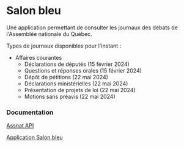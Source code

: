 # Salon bleu

Une application permettant de consulter les journaux des débats de l'Assemblée nationale du Québec.

Types de journaux disponibles pour l'instant :

- Affaires courantes
  - Déclarations de députés (15 février 2024)
  - Questions et réponses orales (15 février 2024)
  - Dépôt de pétitions (22 mai 2024)
  - Déclarations ministérielles (22 mai 2024)
  - Présentation de projets de loi (22 mai 2024)
  - Motions sans préavis (22 mai 2024)

### Documentation

[Assnat API](https://api.salonbleu.quebec/documentation)

[Application Salon bleu](https://www.salonbleu.quebec)

